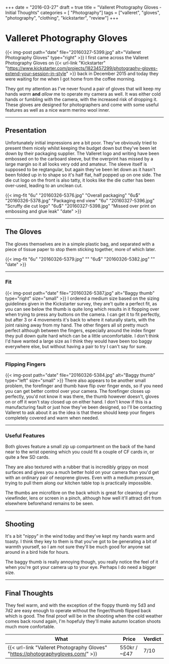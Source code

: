 +++
date = "2016-03-27"
draft = true
title = "Valleret Photography Gloves - Initial Thoughts"
categories = [ "Photography"]
tags = ["valleret", "gloves", "photography", "clothing", "kickstarter", "review"]
+++

# Valleret Photography Gloves
{{< img-post path="date" file="20160327-5399.jpg" alt="Valleret Photography Gloves" type="right" >}}
I first came across the Valleret Photography Gloves on {{< url-link "Kickstarter" "https://www.kickstarter.com/projects/1823457299/photography-gloves-extend-your-session-in-style" >}} back in December 2015 and today they were waiting for me when I got home from the coffee morning.

They got my attention as I've never found a pair of gloves that will keep my hands *warm* **and** *allow* me to operate my camera as well.  It was either cold hands or fumbling with the camera, with the increased risk of dropping it.  These gloves are designed for photographers and come with some useful features as well as a nice warm merino wool inner.

---

## Presentation
Unfortunately initial impressions are a bit poor.  They've obviously tried to present them nicely whilst keeping the budget down but they've been let down by their packaging supplier.  The Valleret logo and writing have been embossed on to the carboard sleeve, but the overprint has missed by a large margin so it all looks very odd and amateur.   The sleeve itself is supposed to be regtangular, but again they've been let down as it hasn't been folded up in to shape so it's half flat, half popped up on one side.  The die cut logo on the front is also tatty, it looks like the die cutter has been over-used, leading to an unclean cut.

{{< img-fit
    "6u" "20160326-5376.jpg" "Overall packaging"
    "6u$" "20160326-5378.jpg" "Packaging end view"
    "6u" "20160327-5396.jpg" "Scruffy die cut logo"
    "6u$" "20160327-5398.jpg" "Missed over print on embossing and glue leak"
    "date" >}}

---

## The Gloves
The gloves themselves are in a simple plastic bag, and separated with a piece of tissue paper to stop them sticking together, more of which later.

{{< img-fit
    "6u" "20160326-5379.jpg" ""
    "6u$" "20160326-5382.jpg" ""
    "date" >}}

---

### Fit
{{< img-post path="date" file="20160326-5387.jpg" alt="Baggy thumb" type="right" size="small" >}}
I ordered a medium size based on the sizing guidelines given in the Kickstarter survey, they are't quite a perfect fit, as you can see below the thumb is quite long which results in it flopping over when trying to press any buttons on the camera.  I can get it to fit perfectly, but after 3 or 4 movements it's back to where it naturally starts, with the joint raising away from my hand.  The other fingers all sit pretty much perfect although between the fingers, especially around the index finger they pull down quite hard which can be a little uncomfortable.  I don't think I'd have wanted a large size as I think they would have been too baggy everywhere else, but without having a pair to try I can't say for sure.

---

### Flipping Fingers
{{< img-post path="date" file="20160326-5384.jpg" alt="Baggy thumb" type="left" size="small" >}}
There also appears to be another small problem, the forefinger and thumb have flip over finger ends, so if you need you can get better control over your camera.  The forefinger closes up perfectly, you'd not know it was there, the thumb however doesn't, gloves on or off it won't stay closed up on either hand.  I don't know if this is a manufacturing fault or just how they've been designed, so I'll be contacting Valleret to ask about it as the idea is that these should keep your fingers completely covered and warm when needed.

---

### Useful Features
Both gloves feature a small zip up compartment on the back of the hand near to the wrist opening which you could fit a couple of CF cards in, or quite a few SD cards.

They are also textured with a rubber that is incredibly grippy on most surfaces and gives you a much better hold on your camera than you'd get with an ordinary pair of neoprene gloves.  Even with a medium pressure, trying to pull them along our kitchen table top is practically impossible.

The thumbs are microfibre on the back which is great for cleaning of your viewfinder, lens or screen in a pinch, although how well it'll attract dirt from elsewhere beforehand remains to be seen.

---

## Shooting

It's a bit "nippy" in the wind today and they've kept my hands warm and toasty.  I think they key to them is that you've got to be generating a bit of warmth yourself, so I am not sure they'll be much good for anyone sat around in a bird hide for hours.

The baggy thumb is really annoying though, you really notice the feel of it when you're got your camera up to your eye.  Perhaps I do need a bigger size.

---

## Final Thoughts
They feel warm, and with the exception of the floppy thumb my 5d3 and 7d2 are easy enough to operate without the finger/thumb flipped back which is good. The final proof will be in the shooting when the cold weather comes back round again, I'm hopefuly they'll make autumn location shoots much more confortable.

What | Price | Verdict
--- | --- | ---
{{< url-link "Valleret Photography Gloves" "https://photographygloves.com/" >}} | 550kr / ~&pound;47 | 7/10